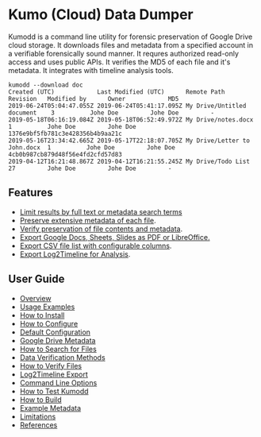 # Kumo (Cloud) Data Dumper

Kumodd is a command line utility for forensic preservation of Google Drive cloud
storage.  It downloads files and metadata from a specified account in a verifiable
forensically sound manner. It requres authorized read-only access and uses public APIs. It
verifies the MD5 of each file and it's metadata. It integrates with timeline analysis
tools.

``` shell
kumodd --download doc
Created (UTC)            Last Modified (UTC)      Remote Path                   Revision   Modified by      Owner            MD5                       
2019-06-24T05:04:47.055Z 2019-06-24T05:41:17.095Z My Drive/Untitled document    3          Johe Doe         Johe Doe         -
2019-05-18T06:16:19.084Z 2019-05-18T06:52:49.972Z My Drive/notes.docx           1          Johe Doe         Johe Doe         1376e9bf5fb781c3e428356b4b9aa21c
2019-05-16T23:34:42.665Z 2019-05-17T22:18:07.705Z My Drive/Letter to John.docx  1          Johe Doe         Johe Doe         4cb0b987cb879d48f56e4fd2cfd57d83
2019-04-12T16:21:48.867Z 2019-04-12T16:21:55.245Z My Drive/Todo List            27         Johe Doe         Johe Doe         -                   
```
## Features
- [Limit results by full text or metadata search terms](https://github.com/rich-murphey/kumodd/wiki/Search-Query)
- [Preserve extensive metadata of each file](https://github.com/rich-murphey/kumodd/wiki/Example-Metadata).
- [Verify preservation of file contents and metadata](https://github.com/rich-murphey/kumodd/wiki/Methods).
- [Export Google Docs, Sheets, Slides as PDF or LibreOffice.](https://github.com/rich-murphey/kumodd/wiki/Command-line-options)
- [Export CSV file list with configurable columns](https://github.com/rich-murphey/kumodd/wiki/How-to-Configure).
- [Export Log2Timeline for Analysis](https://github.com/rich-murphey/kumodd/wiki/Log2Timeline-Export).

## User Guide
* [Overview](https://github.com/rich-murphey/kumodd/wiki/Home)
* [Usage Examples](https://github.com/rich-murphey/kumodd/wiki/How-to-Use-Kumodd)
* [How to Install](https://github.com/rich-murphey/kumodd/wiki/How-to-Install)  
* [How to Configure](https://github.com/rich-murphey/kumodd/wiki/How-to-Configure)  
* [Default Configuration](https://github.com/rich-murphey/kumodd/wiki/Default-configuration)  
* [Google Drive Metadata](https://github.com/rich-murphey/kumodd/wiki/Metadata)  
* [How to Search for Files](https://github.com/rich-murphey/kumodd/wiki/Search-Query)  
* [Data Verification Methods](https://github.com/rich-murphey/kumodd/wiki/Methods)  
* [How to Verify Files](https://github.com/rich-murphey/kumodd/wiki/How-to-Verify-Data)  
* [Log2Timeline Export](https://github.com/rich-murphey/kumodd/wiki/Log2Timeline-Export)
* [Command Line Options](https://github.com/rich-murphey/kumodd/wiki/Command-line-options)  
* [How to Test Kumodd](https://github.com/rich-murphey/kumodd/wiki/How-to-Test-Kumodd)  
* [How to Build](https://github.com/rich-murphey/kumodd/wiki/How-to-Build)  
* [Example Metadata](https://github.com/rich-murphey/kumodd/wiki/Example-Metadata)  
* [Limitations](https://github.com/rich-murphey/kumodd/wiki/Limitations)  
* [References](https://github.com/rich-murphey/kumodd/wiki/References)  
